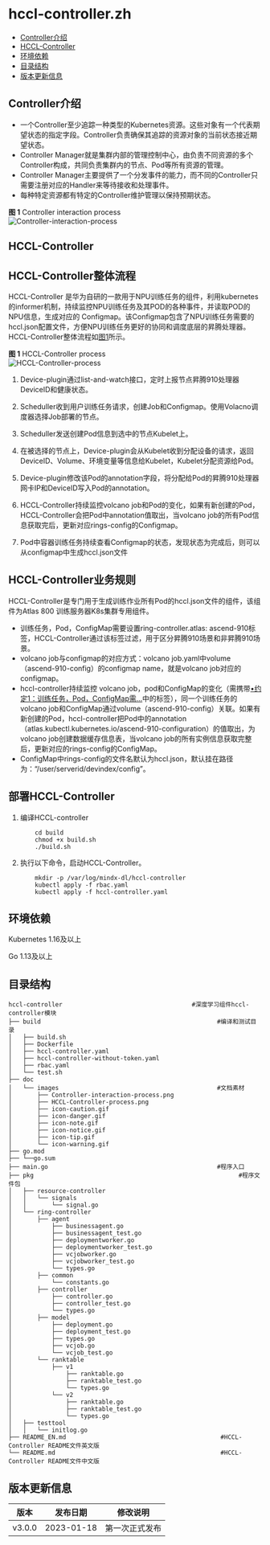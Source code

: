 # hccl-controller.zh
-   [Controller介绍](#Controller介绍.md)
-   [HCCL-Controller](#HCCL-Controller.md)
-   [环境依赖](#环境依赖.md)
-   [目录结构](#目录结构.md)
-   [版本更新信息](#版本更新信息.md)
<h2 id="Controller介绍.md">Controller介绍</h2>

-   一个Controller至少追踪一种类型的Kubernetes资源。这些对象有一个代表期望状态的指定字段。Controller负责确保其追踪的资源对象的当前状态接近期望状态。
-   Controller Manager就是集群内部的管理控制中心，由负责不同资源的多个Controller构成，共同负责集群内的节点、Pod等所有资源的管理。
-   Controller Manager主要提供了一个分发事件的能力，而不同的Controller只需要注册对应的Handler来等待接收和处理事件。
-   每种特定资源都有特定的Controller维护管理以保持预期状态。

**图 1**  Controller interaction process<a name="fig14783175555117"></a>  
![](doc/images/Controller-interaction-process.png "Controller-interaction-process")

<h2 id="HCCL-Controller.md">HCCL-Controller</h2>

## HCCL-Controller整体流程<a name="section2078393613277"></a>
HCCL-Controller 是华为自研的一款用于NPU训练任务的组件，利用kubernetes的informer机制，持续监控NPU训练任务及其POD的各种事件，并读取POD的NPU信息，生成对应的
Configmap。该Configmap包含了NPU训练任务需要的hccl.json配置文件，方便NPU训练任务更好的协同和调度底层的昇腾处理器。
HCCL-Controller整体流程如[图1](#fig13227145124720)所示。

**图 1**  HCCL-Controller process<a name="fig13227145124720"></a>  
![](doc/images/HCCL-Controller-process.png "HCCL-Controller-process")

1.  Device-plugin通过list-and-watch接口，定时上报节点昇腾910处理器DeviceID和健康状态。

2.  Scheduller收到用户训练任务请求，创建Job和Configmap。使用Volacno调度器选择Job部署的节点。

3.  Scheduller发送创建Pod信息到选中的节点Kubelet上。

4.  在被选择的节点上，Device-plugin会从Kubelet收到分配设备的请求，返回DeviceID、Volume、环境变量等信息给Kubelet，Kubelet分配资源给Pod。

5.  Device-plugin修改该Pod的annotation字段，将分配给Pod的昇腾910处理器网卡IP和DeviceID写入Pod的annotation。

6.  HCCL-Controller持续监控volcano job和Pod的变化，如果有新创建的Pod，HCCL-Controller会把Pod中annotation值取出，当volcano job的所有Pod信息获取完后，更新对应rings-config的Configmap。

7.  Pod中容器训练任务持续查看Configmap的状态，发现状态为完成后，则可以从configmap中生成hccl.json文件


## HCCL-Controller业务规则<a name="section139091513611"></a>

HCCL-Controller是专门用于生成训练作业所有Pod的hccl.json文件的组件，该组件为Atlas 800 训练服务器K8s集群专用组件。

-   <a name="li121021418717"></a>训练任务，Pod，ConfigMap需要设置ring-controller.atlas: ascend-910标签，HCCL-Controller通过该标签过滤，用于区分昇腾910场景和非昇腾910场景。
-   volcano job与configmap的对应方式：volcano job.yaml中volume（ascend-910-config）的configmap name，就是volcano job对应的configmap。
-   hccl-controller持续监控 volcano job，pod和ConfigMap的变化（需携带[•约定1：训练任务，Pod，ConfigMap需...](#li121021418717)中的标签），同一个训练任务的volcano job和ConfigMap通过volume（ascend-910-config）关联。如果有新创建的Pod，hccl-controller把Pod中的annotation（atlas.kubectl.kubernetes.io/ascend-910-configuration）的值取出，为volcano job创建数据缓存信息表，当volcano job的所有实例信息获取完整后，更新对应的rings-config的ConfigMap。
-   ConfigMap中rings-config的文件名默认为hccl.json，默认挂在路径为：“/user/serverid/devindex/config”。

## 部署HCCL-Controller<a name="section124015514383"></a>

1.  编译HCCL-controller
    ```
        cd build
        chmod +x build.sh
        ./build.sh
    ```

2.  执行以下命令，启动HCCL-Controller。
    ```
        mkdir -p /var/log/mindx-dl/hccl-controller
        kubectl apply -f rbac.yaml
        kubectl apply -f hccl-controller.yaml
    ```
    


<h2 id="环境依赖.md">环境依赖</h2>

Kubernetes 1.16及以上

Go 1.13及以上

<h2 id="目录结构.md">目录结构</h2>

```
hccl-controller                                    #深度学习组件hccl-controller模块                       
├── build                                                 #编译和测试目录 
│   ├── build.sh
│   ├── Dockerfile
│   ├── hccl-controller.yaml
│   ├── hccl-controller-without-token.yaml
│   ├── rbac.yaml
│   └── test.sh
├── doc
│   └── images                                            #文档素材
│       ├── Controller-interaction-process.png
│       ├── HCCL-Controller-process.png
│       ├── icon-caution.gif
│       ├── icon-danger.gif
│       ├── icon-note.gif
│       ├── icon-notice.gif
│       ├── icon-tip.gif
│       └── icon-warning.gif
├── go.mod
├── └──go.sum
├── main.go                                               #程序入口
├── pkg                                                         #程序文件包
│   ├── resource-controller
│   │   └── signals
│   │       └── signal.go
│   └── ring-controller
│       ├── agent
│           ├── businessagent.go
│           ├── businessagent_test.go
│           ├── deploymentworker.go
│           ├── deploymentworker_test.go
│           ├── vcjobworker.go
│           ├── vcjobworker_test.go
│           └── types.go
│       ├── common
│           └── constants.go
│       ├── controller
│           ├── controller.go
│           ├── controller_test.go
│           └── types.go
│       ├── model
│           ├── deployment.go
│           ├── deployment_test.go
│           ├── types.go
│           ├── vcjob.go
│           └── vcjob_test.go
│       └── ranktable
│           ├── v1
│               ├── ranktable.go
│               ├── ranktable_test.go
│               └── types.go
│           └── v2
│               ├── ranktable.go
│               ├── ranktable_test.go
│               └── types.go
│   ├── testtool
│   │   └── initlog.go
├── README_EN.md                                           #HCCL-Controller README文件英文版
└── README.md                                              #HCCL-Controller README文件中文版
```

<h2 id="版本更新信息.md">版本更新信息</h2>


| 版本   | 发布日期   | 修改说明  |
| ---- | ---- | ---- |
| v3.0.0| 2023-01-18    | 第一次正式发布    |

